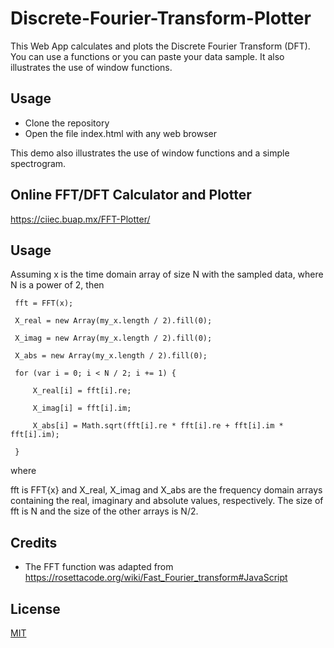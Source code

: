 # Discrete-Fourier-Transform-Plotter
This Web App calculates and plots the Discrete Fourier Transform (DFT). You can use a functions or you can paste your data sample. It also illustrates the use of window functions.


## Usage

- Clone the repository
- Open the file index.html with any web browser


This demo also illustrates the use of window functions and a simple spectrogram.

## Online FFT/DFT Calculator and Plotter

https://ciiec.buap.mx/FFT-Plotter/

## Usage

   Assuming x is the time domain array of size N with the sampled data, where N is a power of 2, then


     fft = FFT(x);
  
     X_real = new Array(my_x.length / 2).fill(0);
  
     X_imag = new Array(my_x.length / 2).fill(0);
  
     X_abs = new Array(my_x.length / 2).fill(0);
  
     for (var i = 0; i < N / 2; i += 1) {
  
         X_real[i] = fft[i].re;
      
         X_imag[i] = fft[i].im;
      
         X_abs[i] = Math.sqrt(fft[i].re * fft[i].re + fft[i].im * fft[i].im);
  
     }

where 

  fft is FFT{x} and X_real, X_imag and X_abs  are the frequency domain arrays containing the real, imaginary and absolute values, respectively. The size of fft is N and the size of the other arrays is N/2.


## Credits

- The FFT function was adapted from https://rosettacode.org/wiki/Fast_Fourier_transform#JavaScript

## License

[MIT](LICENSE)
